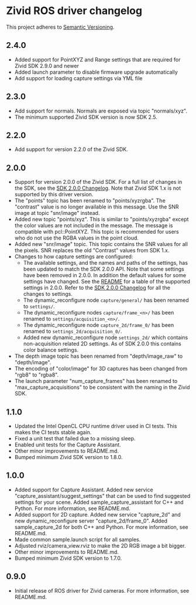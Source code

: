 # Zivid ROS driver changelog

This project adheres to [Semantic Versioning](https://semver.org).

## 2.4.0

* Added support for PointXYZ and Range settings that are required for Zivid SDK 2.9.0 and newer
* Added launch parameter to disable firmware upgrade automatically
* Add support for loading capture settings via YML file

## 2.3.0

* Add support for normals. Normals are exposed via topic "normals/xyz".
* The minimum supported Zivid SDK version is now SDK 2.5.

## 2.2.0

* Add support for version 2.2.0 of the Zivid SDK.

## 2.0.0

* Support for version 2.0.0 of the Zivid SDK. For a full list of changes in the SDK, see the
  [SDK 2.0.0 Changelog](https://www.zivid.com/software/releases/2.0.0+7c4918cf-14/Changelog.md).
  Note that Zivid SDK 1.x is not supported by this driver version.
* The "points" topic has been renamed to "points/xyzrgba". The "contrast" value is no longer
  available in this message. Use the SNR image at topic "snr/image" instead.
* Added new topic "points/xyz". This is similar to "points/xyzrgba" except the color values
  are not included in the message. The message is compatible with pcl::PointXYZ. This topic is
  recommended for users who do not use the RGBA values in the point cloud.
* Added new "snr/image" topic. This topic contains the SNR values for all the pixels. SNR
  replaces the old "Contrast" values from SDK 1.x.
* Changes to how capture settings are configured:
  * The available settings, and the names and paths of the settings, has been updated to match
    the SDK 2.0.0 API. Note that some settings have been removed in 2.0.0. In addition the default
    values for some settings have changed. See the [README](./README.md) for a table of the
    supported settings in 2.0.0. Refer to the
    [SDK 2.0.0 Changelog](https://www.zivid.com/software/releases/2.0.0+7c4918cf-14/Changelog.md)
    for all the changes to settings.
  * The dynamic_reconfigure node `capture/general/` has been renamed to `settings/`.
  * The dynamic_reconfigure nodes `capture/frame_<n>/` has been renamed to `settings/acquisition_<n>/`.
  * The dynamic_reconfigure node `capture_2d/frame_0/` has been renamed to `settings_2d/acquisition_0/`.
  * Added new dynamic_reconfigure node `settings_2d/` which contains non-acquisition related 2D settings.
    As of SDK 2.0.0 this contains color balance settings.
* The depth image topic has been renamed from "depth/image_raw" to "depth/image".
* The encoding of "color/image" for 3D captures has been changed from "rgb8" to "rgba8".
* The launch parameter "num_capture_frames" has been renamed to "max_capture_acquisitions" to be
  consistent with the naming in the Zivid SDK.

## 1.1.0

* Updated the Intel OpenCL CPU runtime driver used in CI tests. This makes the CI tests
  stable again.
* Fixed a unit test that failed due to a missing sleep.
* Enabled unit tests for the Capture Assistant.
* Other minor improvements to README.md.
* Bumped minimum Zivid SDK version to 1.8.0.

## 1.0.0

* Added support for Capture Assistant. Added new service "capture_assistant/suggest_settings"
  that can be used to find suggested settings for your scene. Added sample_capture_assistant
  for C++ and Python. For more information, see README.md.
* Added support for 2D capture. Added new service "capture_2d" and new dynamic_reconfigure
  server "capture_2d/frame_0". Added sample_capture_2d for both C++ and Python. For more
  information, see README.md.
* Made common sample.launch script for all samples.
* Adjusted rviz/camera_view.rviz to make the 2D RGB image a bit bigger.
* Other minor improvements to README.md.
* Bumped minimum Zivid SDK version to 1.7.0.

## 0.9.0

* Initial release of ROS driver for Zivid cameras. For more information, see README.md.
